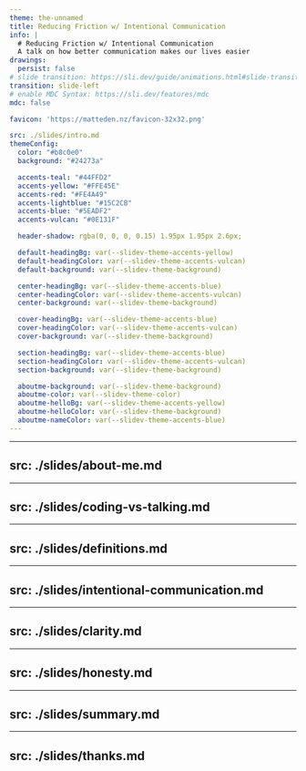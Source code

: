 ```yaml
---
theme: the-unnamed
title: Reducing Friction w/ Intentional Communication
info: |
  # Reducing Friction w/ Intentional Communication
  A talk on how better communication makes our lives easier
drawings:
  persist: false
# slide transition: https://sli.dev/guide/animations.html#slide-transitions
transition: slide-left
# enable MDC Syntax: https://sli.dev/features/mdc
mdc: false

favicon: 'https://matteden.nz/favicon-32x32.png'

src: ./slides/intro.md
themeConfig:
  color: "#b8c0e0"
  background: "#24273a"

  accents-teal: "#44FFD2"
  accents-yellow: "#FFE45E"
  accents-red: "#FE4A49"
  accents-lightblue: "#15C2CB"
  accents-blue: "#5EADF2"
  accents-vulcan: "#0E131F"

  header-shadow: rgba(0, 0, 0, 0.15) 1.95px 1.95px 2.6px;

  default-headingBg: var(--slidev-theme-accents-yellow)
  default-headingColor: var(--slidev-theme-accents-vulcan)
  default-background: var(--slidev-theme-background)

  center-headingBg: var(--slidev-theme-accents-blue)
  center-headingColor: var(--slidev-theme-accents-vulcan)
  center-background: var(--slidev-theme-background)

  cover-headingBg: var(--slidev-theme-accents-blue)
  cover-headingColor: var(--slidev-theme-accents-vulcan)
  cover-background: var(--slidev-theme-background)

  section-headingBg: var(--slidev-theme-accents-blue)
  section-headingColor: var(--slidev-theme-accents-vulcan)
  section-background: var(--slidev-theme-background)

  aboutme-background: var(--slidev-theme-background)
  aboutme-color: var(--slidev-theme-color)
  aboutme-helloBg: var(--slidev-theme-accents-yellow)
  aboutme-helloColor: var(--slidev-theme-background)
  aboutme-nameColor: var(--slidev-theme-accents-blue)
---
```


---
src: ./slides/about-me.md
---

---
src: ./slides/coding-vs-talking.md
---

---
src: ./slides/definitions.md
---

---
src: ./slides/intentional-communication.md
---

---
src: ./slides/clarity.md
---

---
src: ./slides/honesty.md
---

---
src: ./slides/summary.md
---

---
src: ./slides/thanks.md
---
